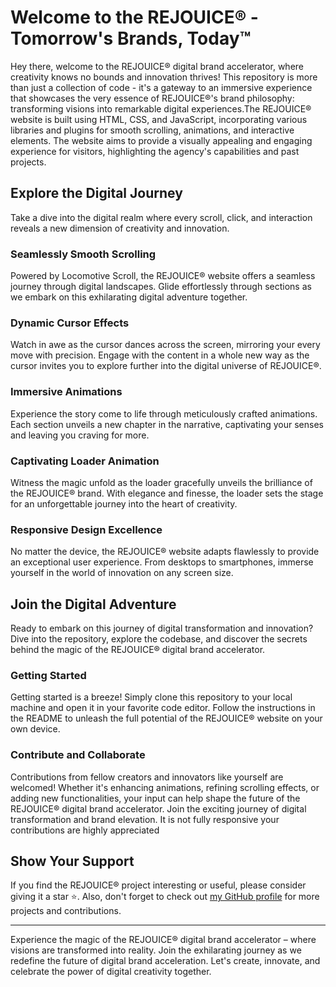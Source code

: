 # Welcome to the REJOUICE® - Tomorrow's Brands, Today™

Hey there, welcome to the REJOUICE® digital brand accelerator, where creativity knows no bounds and innovation thrives! This repository is more than just a collection of code - it's a gateway to an immersive experience that showcases the very essence of REJOUICE®'s brand philosophy: transforming visions into remarkable digital experiences.The REJOUICE® website is built using HTML, CSS, and JavaScript, incorporating various libraries and plugins for smooth scrolling, animations, and interactive elements. The website aims to provide a visually appealing and engaging experience for visitors, highlighting the agency's capabilities and past projects.

## Explore the Digital Journey

Take a dive into the digital realm where every scroll, click, and interaction reveals a new dimension of creativity and innovation.

### Seamlessly Smooth Scrolling

Powered by Locomotive Scroll, the REJOUICE® website offers a seamless journey through digital landscapes. Glide effortlessly through sections as we embark on this exhilarating digital adventure together.

### Dynamic Cursor Effects

Watch in awe as the cursor dances across the screen, mirroring your every move with precision. Engage with the content in a whole new way as the cursor invites you to explore further into the digital universe of REJOUICE®.

### Immersive Animations

Experience the story come to life through meticulously crafted animations. Each section unveils a new chapter in the narrative, captivating your senses and leaving you craving for more.

### Captivating Loader Animation

Witness the magic unfold as the loader gracefully unveils the brilliance of the REJOUICE® brand. With elegance and finesse, the loader sets the stage for an unforgettable journey into the heart of creativity.

### Responsive Design Excellence

No matter the device, the REJOUICE® website adapts flawlessly to provide an exceptional user experience. From desktops to smartphones, immerse yourself in the world of innovation on any screen size.

## Join the Digital Adventure

Ready to embark on this journey of digital transformation and innovation? Dive into the repository, explore the codebase, and discover the secrets behind the magic of the REJOUICE® digital brand accelerator.

### Getting Started

Getting started is a breeze! Simply clone this repository to your local machine and open it in your favorite code editor. Follow the instructions in the README to unleash the full potential of the REJOUICE® website on your own device.

### Contribute and Collaborate

Contributions from fellow creators and innovators like yourself are welcomed! Whether it's enhancing animations, refining scrolling effects, or adding new functionalities, your input can help shape the future of the REJOUICE® digital brand accelerator. Join the exciting journey of digital transformation and brand elevation. It is not fully responsive your contributions are highly appreciated 

## Show Your Support

If you find the REJOUICE® project interesting or useful, please consider giving it a star ⭐️. Also, don't forget to check out [my GitHub profile](https://github.com/anmolcheema836) for more projects and contributions.


---

Experience the magic of the REJOUICE® digital brand accelerator – where visions are transformed into reality. Join the exhilarating journey as we redefine the future of digital brand acceleration. Let's create, innovate, and celebrate the power of digital creativity together.
